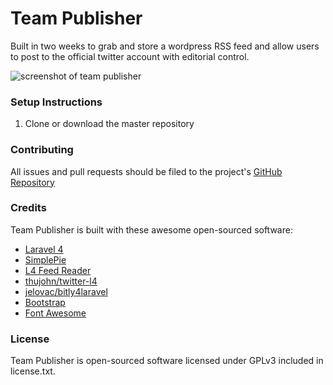# Team Publisher

Built in two weeks to grab and store a wordpress RSS feed and allow users to post to the official twitter account with editorial control.

![screenshot of team publisher](https://raw.github.com/jamesduffy/publishing-dashboard/master/screenshot.png)


### Setup Instructions

1. Clone or download the master repository


### Contributing

All issues and pull requests should be filed to the project's [GitHub Repository](https://github.com/jamesduffy/publishing-dashboard)


### Credits

Team Publisher is built with these awesome open-sourced software:

* [Laravel 4](http://laravel.com/)
* [SimplePie](http://simplepie.org/)
* [L4 Feed Reader](https://github.com/awjudd/l4-feed-reader)
* [thujohn/twitter-l4](https://github.com/thujohn/twitter-l4)
* [jelovac/bitly4laravel](https://github.com/jelovac/bitly4laravel)
* [Bootstrap](http://getbootstrap.com/)
* [Font Awesome](http://fontawesome.io/)


### License

Team Publisher is open-sourced software licensed under GPLv3 included in license.txt.
